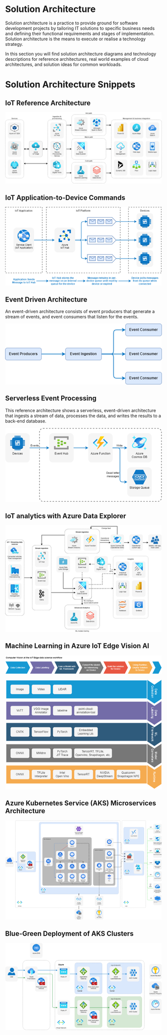 # Solution Architecture

Solution architecture is a practice to provide ground for software development projects by tailoring IT solutions to specific business needs and defining their functional requirements and stages of implementation. Solution architecture is the means to execute or realise a technology strategy.

In this section you will find solution architecture diagrams and technology descriptions for reference architectures, real world examples of cloud architectures, and solution ideas for common workloads.

# Solution Architecture Snippets

## IoT Reference Architecture

![azure-iot-reference-architecture](./_images/arc-snippets/azure-iot-reference-architecture.drawio.png)

## IoT Application-to-Device Commands

![cloud-to-device-message](./_images/arc-snippets/cloud-to-device-message.drawio.png)

## Event Driven Architecture

An event-driven architecture consists of event producers that generate a stream of events, and event consumers that listen for the events.

![event-driven-architecture](./_images/arc-snippets/event-driven-architecture.drawio.png)

## Serverless Event Processing

This reference architecture shows a serverless, event-driven architecture that ingests a stream of data, processes the data, and writes the results to a back-end database.

![serverless-event-processing](./_images/arc-snippets/serverless-event-processing.drawio.png)

## IoT analytics with Azure Data Explorer

![iot-azure-data-explorer-new](./_images/arc-snippets/iot-azure-data-explorer-new.drawio.png)

## Machine Learning in Azure IoT Edge Vision AI

![computer-vision-data-science-cycle](./_images/arc-snippets/computer-vision-data-science-cycle.drawio.png)

![computer-vision-edge-flow](./_images/arc-snippets/computer-vision-edge-flow.drawio.png)

## Azure Kubernetes Service (AKS) Microservices Architecture

![aks-production-deployment](./_images/arc-snippets/aks-production-deployment.drawio.png)

## Blue-Green Deployment of AKS Clusters

![blue-green-aks-deployment-diagram-public-architecture](./_images/arc-snippets/blue-green-aks-deployment-diagram-public-architecture.drawio.png)

<!-- # References

- https://learn.microsoft.com/en-us/azure/architecture/reference-architectures/iot
- https://learn.microsoft.com/en-us/azure/architecture/solution-ideas/articles/iot-azure-data-explorer
- https://learn.microsoft.com/en-us/azure/architecture/guide/iot-edge-vision/machine-learning
- https://learn.microsoft.com/en-us/azure/architecture/example-scenario/iot/cloud-to-device
- https://learn.microsoft.com/en-us/azure/architecture/guide/architecture-styles/event-driven
- https://learn.microsoft.com/en-us/azure/architecture/reference-architectures/serverless/event-processing
- https://learn.microsoft.com/en-us/azure/architecture/reference-architectures/containers/aks-microservices/aks-microservices-advanced
- https://learn.microsoft.com/en-us/azure/architecture/guide/aks/blue-green-deployment-for-aks -->